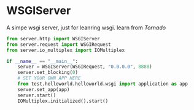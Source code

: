 # WSGIServer
A simpe wsgi server, just for leanring wsgi. learn from *Tornado*
```python
from server.http import WSGIServer
from server.request import WSGIRequest
from server.io_multiplex import IOMultiplex

if __name__ == "__main__":
    server = WSGIServer(WSGIRequest, "0.0.0.0", 8888)
    server.set_blocking(0)
    # SET YOUR OWN APP HERE
    from test.helloworld.helloworld.wsgi import application as app
    server.set_app(app)
    server.start()
    IOMultiplex.initialized().start()
```
